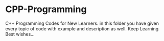 # CPP-Programming
C++ Programming Codes for New Learners. in this folder you have given every topic of code with example and description as well. Keep Learning Best wishes...
